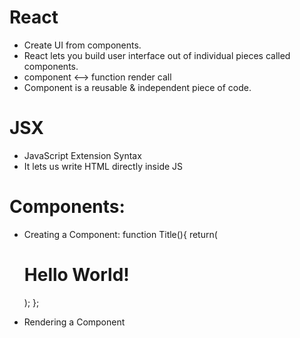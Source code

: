# React
- Create UI from components.
- React lets you build user interface out of individual pieces called components.
- component <--> function
    render          call
- Component is a reusable & independent piece of code.


# JSX
- JavaScript Extension Syntax
- It lets us write HTML directly inside JS

# Components:
- Creating a Component:
function Title(){
    return(
        <h1> Hello World! </h1>
    );
};

- Rendering a Component
<Title></Title>         <Title/>


# Writing Markup in JSX: Rules of JSX:
1. Return a single root element
2. Close all the tags
3. camelCase most of the things


# React Fragment:
- Fragments let you group a list of children without adding extra nodes to the DOM.
- <> ... </>

# JavaScript in JSX with Curly Braces:
- JSX lets you write HTML-like markup inside a JavaScript file, keeping rendering logic and content in the same place. 
- Sometimes you will want to add a little JavaScript logic or reference a dynamic property inside that markup. In this situation, you can use curly braces in your JSX to open a window to JavaScript.

# React Props
- Props are the information that you pass to a JSX tag.

# State in React
- The state is a built-in React object that is used to contain data or information about the component.
- A component's state can change over time; whenever it changes, the component re-renders.
- React `re-render` when `state value change`.

# Hooks
- Hooks were a new addition in React 16.8
- They let you use state and other React features without writing a class.
1. useState():
    - useState is React Hook that lets you add a state variable to your component.
    - const [state, setState] = useState(initialState);
    - useState returns an array with exactly two values:
        1. The current state. During the first render, it will match the initialState you have passed.
        2. The set function that lets you update the state to a different values and trigger a re-render.


# Closure:
- A `Closure` is a feature in JavaScript where an inner function has access to the outer(enclosing) function's variable.

# setState()
- for array and objects we can't directly push elements, before pushing elements we need to destructure (...) in array & objects.



